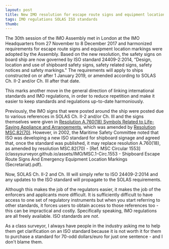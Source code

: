 ```yaml
---
layout: post
title: New IMO resolution for escape route signs and equipment location markings
tags: IMO regulations SOLAS ISO standards
thumb: 
---
```

The 30th session of the IMO Assembly met in London at the IMO Headquarters from 27 November to 8 December 2017 and harmonized requirements for escape route signs and equipment location markings were adopted by the Assembly.  Based on the new resolution, the safety signs on board ship are now governed by ISO standard 24409-2:2014, “Design, location and use of shipboard safety signs, safety related signs, safety notices and safety markings." The requirements will apply to ships constructed on or after 1 January 2019, or amended according to SOLAS Ch. II-2 and/or Ch. III after that date.

This marks another move in the general direction of linking international standards and IMO regulations, in order to reduce repetition and make it easier to keep standards and regulations up-to-date harmoniously.

Previously, the IMO signs that were posted around the ship were posted due to various references in SOLAS Ch. II-2 and/or Ch. III and the signs themselves were given in [Resolution A.760(18) Symbols Related to Life-Saving Appliance and Arrangements](http://www.imo.org/blast/blastDataHelper.asp?data_id=22605&filename=A760(18)E.pdf), which was amended by [Resolution MSC.82(70)](http://www.imo.org/en/KnowledgeCentre/IndexofIMOResolutions/Maritime-Safety-Committee-(MSC)/Documents/MSC.82(70).pdf).  However, in 2002, the Maritime Safety Committee noted that ISO was developing a new ISO standard for shipboard signage and agreed that, once the standard was published, it may replace resolution A.760(18), as amended by resolution MSC.82(70) - [Ref. MSC Circular 1553](classysurveyor.github.io/assets/IMO/MSC.1-Circ.1553 - Shipboard Escape Route Signs And Emergency Equipment Location Markings (Secretariat).pdf).


Now, SOLAS Ch. II-2 and Ch. III will simply refer to ISO 24409-2:2014 and any updates to the ISO standard will propagate to the SOLAS requirements.

Although this makes the job of the regulators easier, it makes the job of the enforcers and applicants more difficult.  It is sufficiently difficult to have access to one set of regulatory instruments but when you start referring to other standards, it forces users to obtain access to those references too - this can be impractical and costly.  Specifically speaking, IMO regulations are all freely available.  ISO standards are *not*.

As a class surveyor, I always have people in the industry asking me to help them get clarification on an ISO standard because it is not worth it for them to purchase a standard for 70-odd dollars/euro for just one sentence - and I don't blame them.
